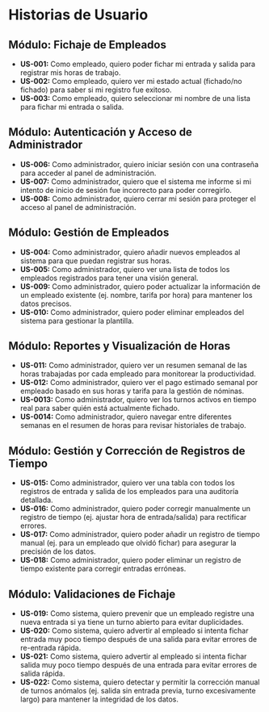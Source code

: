 # Historias de Usuario

## Módulo: Fichaje de Empleados

*   **US-001:** Como empleado, quiero poder fichar mi entrada y salida para registrar mis horas de trabajo.
*   **US-002:** Como empleado, quiero ver mi estado actual (fichado/no fichado) para saber si mi registro fue exitoso.
*   **US-003:** Como empleado, quiero seleccionar mi nombre de una lista para fichar mi entrada o salida.

## Módulo: Autenticación y Acceso de Administrador

*   **US-006:** Como administrador, quiero iniciar sesión con una contraseña para acceder al panel de administración.
*   **US-007:** Como administrador, quiero que el sistema me informe si mi intento de inicio de sesión fue incorrecto para poder corregirlo.
*   **US-008:** Como administrador, quiero cerrar mi sesión para proteger el acceso al panel de administración.

## Módulo: Gestión de Empleados

*   **US-004:** Como administrador, quiero añadir nuevos empleados al sistema para que puedan registrar sus horas.
*   **US-005:** Como administrador, quiero ver una lista de todos los empleados registrados para tener una visión general.
*   **US-009:** Como administrador, quiero poder actualizar la información de un empleado existente (ej. nombre, tarifa por hora) para mantener los datos precisos.
*   **US-010:** Como administrador, quiero poder eliminar empleados del sistema para gestionar la plantilla.

## Módulo: Reportes y Visualización de Horas

*   **US-011:** Como administrador, quiero ver un resumen semanal de las horas trabajadas por cada empleado para monitorear la productividad.
*   **US-012:** Como administrador, quiero ver el pago estimado semanal por empleado basado en sus horas y tarifa para la gestión de nóminas.
*   **US-0013:** Como administrador, quiero ver los turnos activos en tiempo real para saber quién está actualmente fichado.
*   **US-0014:** Como administrador, quiero navegar entre diferentes semanas en el resumen de horas para revisar historiales de trabajo.

## Módulo: Gestión y Corrección de Registros de Tiempo

*   **US-015:** Como administrador, quiero ver una tabla con todos los registros de entrada y salida de los empleados para una auditoría detallada.
*   **US-016:** Como administrador, quiero poder corregir manualmente un registro de tiempo (ej. ajustar hora de entrada/salida) para rectificar errores.
*   **US-017:** Como administrador, quiero poder añadir un registro de tiempo manual (ej. para un empleado que olvidó fichar) para asegurar la precisión de los datos.
*   **US-018:** Como administrador, quiero poder eliminar un registro de tiempo existente para corregir entradas erróneas.

## Módulo: Validaciones de Fichaje

*   **US-019:** Como sistema, quiero prevenir que un empleado registre una nueva entrada si ya tiene un turno abierto para evitar duplicidades.
*   **US-020:** Como sistema, quiero advertir al empleado si intenta fichar entrada muy poco tiempo después de una salida para evitar errores de re-entrada rápida.
*   **US-021:** Como sistema, quiero advertir al empleado si intenta fichar salida muy poco tiempo después de una entrada para evitar errores de salida rápida.
*   **US-022:** Como sistema, quiero detectar y permitir la corrección manual de turnos anómalos (ej. salida sin entrada previa, turno excesivamente largo) para mantener la integridad de los datos.
